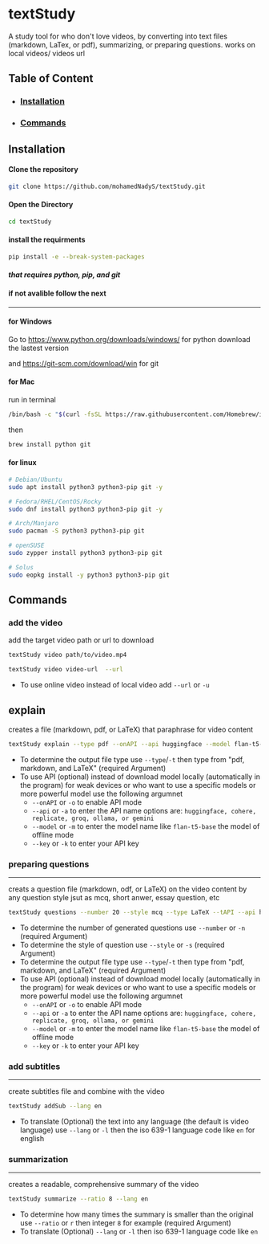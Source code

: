 # **textStudy**
A study tool for who don't love videos, by converting into text files (markdown, LaTex, or pdf), summarizing, or preparing questions. works on local videos/ videos url
## Table of Content
- ### **[Installation](#installation)**
- ### **[Commands](#commands-1)**

## Installation

#### Clone the repository
```bash
git clone https://github.com/mohamedNadyS/textStudy.git
```
#### Open the Directory
```bash
cd textStudy
```
#### install the requirments
```bash
pip install -e --break-system-packages
```
#### *that requires python, pip, and git*
#### if not avalible follow the next
----
#### for Windows

Go to  https://www.python.org/downloads/windows/ for python
    download the lastest version

and https://git-scm.com/download/win for git

#### for Mac

run in terminal
```bash
/bin/bash -c "$(curl -fsSL https://raw.githubusercontent.com/Homebrew/install/HEAD/install.sh)"
```
then
```bash
brew install python git
```

#### for linux

```bash
# Debian/Ubuntu
sudo apt install python3 python3-pip git -y

# Fedora/RHEL/CentOS/Rocky
sudo dnf install python3 python3-pip git -y

# Arch/Manjaro
sudo pacman -S python3 python3-pip git

# openSUSE
sudo zypper install python3 python3-pip git

# Solus
sudo eopkg install -y python3 python3-pip git
```

## Commands

### add the video
add the target video path or url to download

```bash
textStudy video path/to/video.mp4

textStudy video video-url  --url      
```

- To use online video instead of local video add `--url` or `-u`



## explain
creates a file (markdown, pdf, or LaTeX) that paraphrase for video content

```bash
textStudy explain --type pdf --onAPI --api huggingface --model flan-t5-base --key (API_key)
```
- To determine the output file type use `--type`/`-t` then type from "pdf, markdown, and LaTeX" (required Argument)
- To use API (optional) instead of download model locally (automatically in the program) for weak devices or who want to use a specific models or more powerful model use the following argumnet
    - `--onAPI` or `-o` to enable API mode
    -  `--api` or `-a` to enter the API name options are: `huggingface, cohere, replicate, groq, ollama, or gemini`
    - `--model` or `-m` to enter the model name like `flan-t5-base` the model of offline mode
    - `--key` or `-k` to enter your API key

### preparing questions
---
creats a question file (markdown, odf, or LaTeX) on the video content by any question style jsut as mcq, short anwer, essay question, etc

```bash
textStudy questions --number 20 --style mcq --type LaTeX --tAPI --api huggingface --model flan-t5-base --key (API_key)
```

- To determine the number of generated questions use `--number` or `-n` (required Argument)
- To determine the style of question use `--style` or `-s` (required Argument)
- To determine the output file type use `--type`/`-t` then type from "pdf, markdown, and LaTeX" (required Argument)
- To use API (optional) instead of download model locally (automatically in the program) for weak devices or who want to use a specific models or more powerful model use the following argumnet
    - `--onAPI` or `-o` to enable API mode
    -  `--api` or `-a` to enter the API name options are: `huggingface, cohere, replicate, groq, ollama, or gemini`
    - `--model` or `-m` to enter the model name like `flan-t5-base` the model of offline mode
    - `--key` or `-k` to enter your API key

### add subtitles
---
create subtitles file and combine with the video
```bash
textStudy addSub --lang en
```

- To translate (Optional) the text into any language (the default is video language) use  `--lang` or `-l` then the iso 639-1 language code like `en` for english

### summarization
---
creates a readable, comprehensive summary of the video
```bash
textStudy summarize --ratio 8 --lang en         

```

- To determine how many times the summary is smaller than the original use `--ratio` or `r` then integer `8` for example (required Argument)
- To translate (Optional) `--lang` or `-l` then iso 639-1 language code like `en`
